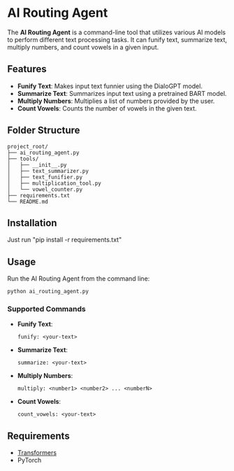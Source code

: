 # AI Routing Agent

The **AI Routing Agent** is a command-line tool that utilizes various AI models to perform different text processing tasks. It can funify text, summarize text, multiply numbers, and count vowels in a given input.

## Features

- **Funify Text**: Makes input text funnier using the DialoGPT model.
- **Summarize Text**: Summarizes input text using a pretrained BART model.
- **Multiply Numbers**: Multiplies a list of numbers provided by the user.
- **Count Vowels**: Counts the number of vowels in the given text.

## Folder Structure

```
project_root/
├── ai_routing_agent.py
├── tools/
│   ├── __init__.py
│   ├── text_summarizer.py
│   ├── text_funifier.py
│   ├── multiplication_tool.py
│   └── vowel_counter.py
├── requirements.txt
└── README.md
```

## Installation

  Just run "pip install -r requirements.txt"


## Usage

Run the AI Routing Agent from the command line:

```Command Prompt
python ai_routing_agent.py 
```

### Supported Commands

- **Funify Text**:
  ```
  funify: <your-text>
  ```

- **Summarize Text**:
  ```
  summarize: <your-text>
  ```

- **Multiply Numbers**:
  ```
  multiply: <number1> <number2> ... <numberN>
  ```

- **Count Vowels**:
  ```
  count_vowels: <your-text>
  ```

## Requirements

- [Transformers](https://huggingface.co/transformers/)
- PyTorch

